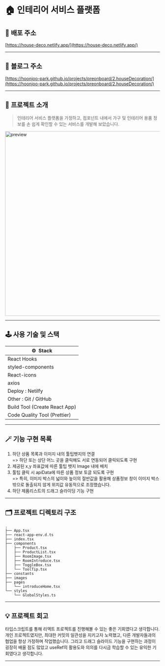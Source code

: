 # 🏠 인테리어 서비스 플랫폼

## 🥑 배포 주소

[https://house-deco.netlify.app/](https://house-deco.netlify.app/)

---

## 🥲 블로그 주소

[https://hoonjoo-park.github.io/projects/preonboard/2.houseDecoration/](https://hoonjoo-park.github.io/projects/preonboard/2.houseDecoration/)

---

## 💬 프로젝트 소개

> 인테리어 서비스 플랫폼을 가정하고, 컴포넌트 내에서 가구 및 인테리어 용품 정보를 손 쉽게 확인할 수 있는 서비스를 개발해 보았습니다.
<img width="600" alt="preview" src="https://user-images.githubusercontent.com/67448481/152417800-347de776-4ae7-4da6-afd7-7bdb503c3a09.png">

---

## 🕹 사용 기술 및 스택

| ⚙️  Stack                     |
| ----------------------------- |
| React Hooks                   |
| styled-components             |
| React-icons                   |
| axios                         |
| Deploy : Netilfy              |
| Other : Git / GitHub          |
| Build Tool (Create React App) |
| Code Quality Tool (Prettier)  |

---

## 🪄 기능 구현 목록

1. 하단 상품 목록과 이미지 내의 툴팁뱃지의 연결  
   => 하단 또는 상단 어느 곳을 클릭해도 서로 연동되어 클릭되도록 구현
2. 제공된 x,y 좌표값에 따른 툴팁 뱃지 Image 내에 배치
3. 툴팁 클릭 시 apiData에 따른 상품 정보 토글 되도록 구현  
   => 특히, 이미지 박스의 넓이와 높이의 절반값을 활용해 상품정보 창이 이미지 박스 밖으로 돌출되지 않게 위치값 유동적으로 조정했습니다.
4. 하단 제품리스트의 드래그 슬라이딩 기능 구현

---

## 🗂 프로젝트 디렉토리 구조

```shell
.
├── App.tsx
├── react-app-env.d.ts
├── index.tsx
├── components
│   ├── Product.tsx
│   ├── ProductList.tsx
│   ├── RoomImage.tsx
│   ├── RoomIntroduce.tsx
│   ├── ToggleBox.tsx
│   └── ToolTip.tsx
├── constants
├── images
├── pages
│   └── introduceHome.tsx
└── styles
    └── GlobalStyles.ts
```

---

## 💡 프로젝트 회고
타입스크립트를 통해 리액트 프로젝트를 진행해볼 수 있는 좋은 기회였다고 생각합니다. 개인 프로젝트였지만, 최대한 커밋의 일관성을 지키고자 노력했고, 다른 개발자들과의 협업을 항상 가정하며 작업했습니다. 그리고 드래그 슬라이드 기능을 구현하는 과정이 굉장히 배울 점도 많았고 useRef의 활용도와 의의를 다시금 학습할 수 있는 유익한 기회였다고 생각합니다.

---
